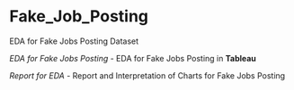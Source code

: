 # Fake_Job_Posting
EDA for Fake Jobs Posting Dataset

*EDA for Fake Jobs Posting* - EDA for Fake Jobs Posting in **Tableau**

*Report for EDA* - Report and Interpretation of Charts for Fake Jobs Posting
